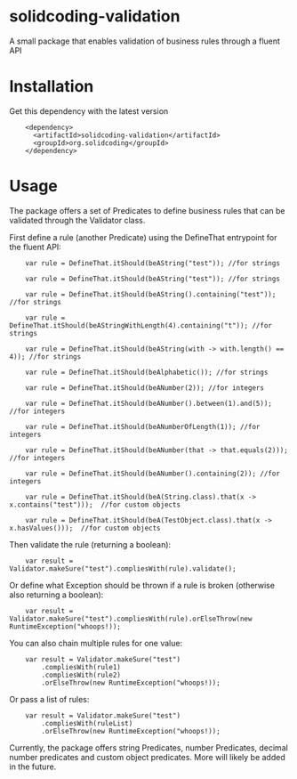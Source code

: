 # solidcoding-validation

A small package that enables validation of business rules through a fluent API

# Installation

Get this dependency with the latest version

```
    <dependency>
      <artifactId>solidcoding-validation</artifactId>
      <groupId>org.solidcoding</groupId>
    </dependency>
```

# Usage

The package offers a set of Predicates to define business rules that can be validated through the
Validator class.

First define a rule (another Predicate) using the DefineThat entrypoint for the fluent API:

```
    var rule = DefineThat.itShould(beAString("test")); //for strings

    var rule = DefineThat.itShould(beAString("test")); //for strings

    var rule = DefineThat.itShould(beAString().containing("test")); //for strings

    var rule = DefineThat.itShould(beAStringWithLength(4).containing("t")); //for strings

    var rule = DefineThat.itShould(beAString(with -> with.length() == 4)); //for strings

    var rule = DefineThat.itShould(beAlphabetic()); //for strings

    var rule = DefineThat.itShould(beANumber(2)); //for integers

    var rule = DefineThat.itShould(beANumber().between(1).and(5)); //for integers

    var rule = DefineThat.itShould(beANumberOfLength(1)); //for integers

    var rule = DefineThat.itShould(beANumber(that -> that.equals(2))); //for integers

    var rule = DefineThat.itShould(beANumber().containing(2)); //for integers

    var rule = DefineThat.itShould(beA(String.class).that(x -> x.contains("test")));  //for custom objects

    var rule = DefineThat.itShould(beA(TestObject.class).that(x -> x.hasValues()));  //for custom objects
```

Then validate the rule (returning a boolean):

```
    var result = Validator.makeSure("test").compliesWith(rule).validate();
```

Or define what Exception should be thrown if a rule is broken (otherwise also returning a boolean):

```
    var result = Validator.makeSure("test").compliesWith(rule).orElseThrow(new RuntimeException("whoops!));
```

You can also chain multiple rules for one value:

```
    var result = Validator.makeSure("test")
        .compliesWith(rule1)
        .compliesWith(rule2)
        .orElseThrow(new RuntimeException("whoops!));
```

Or pass a list of rules:
```
    var result = Validator.makeSure("test")
        .compliesWith(ruleList)
        .orElseThrow(new RuntimeException("whoops!));
```

Currently, the package offers string Predicates, number Predicates, decimal number predicates and custom object predicates. More will likely be added in the
future.

